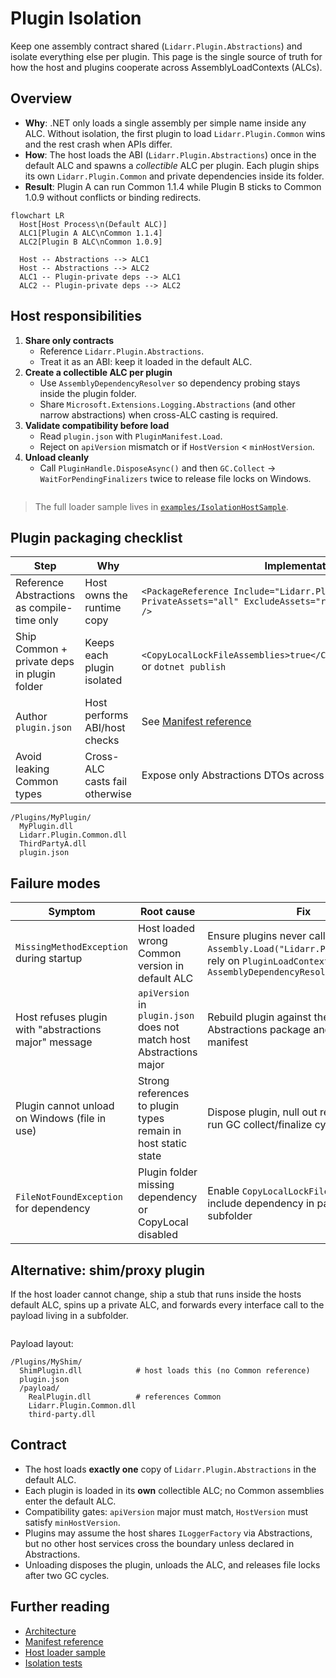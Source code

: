 # Plugin Isolation

Keep one assembly contract shared (`Lidarr.Plugin.Abstractions`) and isolate everything else per plugin. This page is the single source of truth for how the host and plugins cooperate across AssemblyLoadContexts (ALCs).

## Overview
- **Why**: .NET only loads a single assembly per simple name inside any ALC. Without isolation, the first plugin to load `Lidarr.Plugin.Common` wins and the rest crash when APIs differ.
- **How**: The host loads the ABI (`Lidarr.Plugin.Abstractions`) once in the default ALC and spawns a *collectible* ALC per plugin. Each plugin ships its own `Lidarr.Plugin.Common` and private dependencies inside its folder.
- **Result**: Plugin A can run Common 1.1.4 while Plugin B sticks to Common 1.0.9 without conflicts or binding redirects.

```mermaid
flowchart LR
  Host[Host Process\n(Default ALC)]
  ALC1[Plugin A ALC\nCommon 1.1.4]
  ALC2[Plugin B ALC\nCommon 1.0.9]

  Host -- Abstractions --> ALC1
  Host -- Abstractions --> ALC2
  ALC1 -- Plugin-private deps --> ALC1
  ALC2 -- Plugin-private deps --> ALC2
```

## Host responsibilities
1. **Share only contracts**
   - Reference `Lidarr.Plugin.Abstractions`.
   - Treat it as an ABI: keep it loaded in the default ALC.
2. **Create a collectible ALC per plugin**
   - Use `AssemblyDependencyResolver` so dependency probing stays inside the plugin folder.
   - Share `Microsoft.Extensions.Logging.Abstractions` (and other narrow abstractions) when cross-ALC casting is required.
3. **Validate compatibility before load**
   - Read `plugin.json` with `PluginManifest.Load`.
   - Reject on `apiVersion` mismatch or if `HostVersion` < `minHostVersion`.
4. **Unload cleanly**
   - Call `PluginHandle.DisposeAsync()` and then `GC.Collect` → `WaitForPendingFinalizers` twice to release file locks on Windows.

```csharp file=../../examples/IsolationHostSample/Program.cs#alc-loader
```

> The full loader sample lives in [`examples/IsolationHostSample`](../../examples/IsolationHostSample/).

## Plugin packaging checklist
| Step | Why | Implementation |
|------|-----|----------------|
| Reference Abstractions as compile-time only | Host owns the runtime copy | `<PackageReference Include="Lidarr.Plugin.Abstractions" PrivateAssets="all" ExcludeAssets="runtime;native;contentfiles" />` |
| Ship Common + private deps in plugin folder | Keeps each plugin isolated | `<CopyLocalLockFileAssemblies>true</CopyLocalLockFileAssemblies>` or `dotnet publish` |
| Author `plugin.json` | Host performs ABI/host checks | See [Manifest reference](../reference/MANIFEST.md) |
| Avoid leaking Common types | Cross-ALC casts fail otherwise | Expose only Abstractions DTOs across boundaries |

```
/Plugins/MyPlugin/
  MyPlugin.dll
  Lidarr.Plugin.Common.dll
  ThirdPartyA.dll
  plugin.json
```

## Failure modes
| Symptom | Root cause | Fix |
|---------|------------|-----|
| `MissingMethodException` during startup | Host loaded wrong Common version in default ALC | Ensure plugins never call `Assembly.Load("Lidarr.Plugin.Common")`; rely on `PluginLoadContext` with `AssemblyDependencyResolver` |
| Host refuses plugin with "abstractions major" message | `apiVersion` in `plugin.json` does not match host Abstractions major | Rebuild plugin against the current Abstractions package and update manifest |
| Plugin cannot unload on Windows (file in use) | Strong references to plugin types remain in host static state | Dispose plugin, null out references, then run GC collect/finalize cycle |
| `FileNotFoundException` for dependency | Plugin folder missing dependency or CopyLocal disabled | Enable `CopyLocalLockFileAssemblies` or include dependency in payload subfolder |

## Alternative: shim/proxy plugin
If the host loader cannot change, ship a stub that runs inside the hosts default ALC, spins up a private ALC, and forwards every interface call to the payload living in a subfolder.

```csharp file=../../examples/IsolationHostSample/Program.cs#shim-plugin
```

Payload layout:
```
/Plugins/MyShim/
  ShimPlugin.dll            # host loads this (no Common reference)
  plugin.json
  /payload/
    RealPlugin.dll          # references Common
    Lidarr.Plugin.Common.dll
    third-party.dll
```

## Contract
- The host loads **exactly one** copy of `Lidarr.Plugin.Abstractions` in the default ALC.
- Each plugin is loaded in its **own** collectible ALC; no Common assemblies enter the default ALC.
- Compatibility gates: `apiVersion` major must match, `HostVersion` must satisfy `minHostVersion`.
- Plugins may assume the host shares `ILoggerFactory` via Abstractions, but no other host services cross the boundary unless declared in Abstractions.
- Unloading disposes the plugin, unloads the ALC, and releases file locks after two GC cycles.

## Further reading
- [Architecture](ARCHITECTURE.md)
- [Manifest reference](../reference/MANIFEST.md)
- [Host loader sample](../../examples/IsolationHostSample/)
- [Isolation tests](../../tests/Isolation/)




